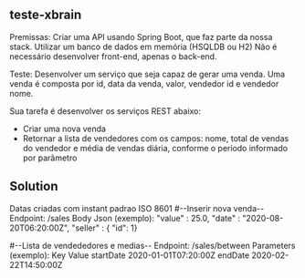 ## teste-xbrain

Premissas:
Criar uma API usando Spring Boot, que faz parte da nossa stack.
Utilizar um banco de dados em memória (HSQLDB ou H2)
Não é necessário desenvolver front-end, apenas o back-end.

Teste:
Desenvolver um serviço que seja capaz de gerar uma venda.
Uma venda é composta por id, data da venda, valor, vendedor id e vendedor nome.

Sua tarefa é desenvolver os serviços REST abaixo:
- Criar uma nova venda
- Retornar a lista de vendedores com os campos: nome, total de vendas do vendedor e média de vendas diária, conforme o período informado por parâmetro 

## Solution
Datas criadas com instant padrao ISO 8601
#--Inserir nova venda--
Endpoint: /sales
Body Json (exemplo): 
    "value" : 25.0,
    "date" : "2020-08-20T06:20:00Z", 
    "seller" : { "id": 1}

#--Lista de vendededores e medias--
Endpoint: /sales/between
Parameters (exemplo): 
Key	                Value
startDate	        2020-01-01T07:20:00Z
endDate	            2020-02-22T14:50:00Z
